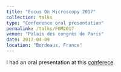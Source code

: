 ```yaml
---
title: "Focus On Microscopy 2017"
collection: talks
type: "Conference oral presentation"
permalink: /talks/FOM2017
venue: "Palais des congrès de Paris"
date: 2017-04-09
location: "Bordeaux, France"
---
```


I had an oral presentation at this [conferece](http://www.focusonmicroscopy.org/2017/index.html). 


